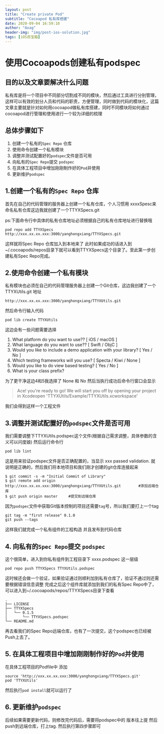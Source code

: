 ```yaml
---
layout: post
title: "Create private Pod"
subtitle: "Cocoapod 私有库搭建"
date: 2020-09-04 16:59:10
author: "Axag"
header-img: "img/post-ios-solution.jpg"
tags: [iOS百宝箱]
---
```

# 使用Cocoapods创建私有podspec

## 目的以及文章要解决什么问题
私有库是将一个项目中不同部分切割成不同的模块，然后通过工具进行分别管理，这样可以有效的划分人员和代码的职责，方便管理，同时做到代码的模块化，这篇文章主要就是针对如何用cocoapod做私有库搭建，同时不同模块将如何通过cocoapod进行管理和使用进行一个较为详细的梳理

## 总体步骤如下
1. 创建一个私有的`Spec Repo` 仓库
2. 使用命令创建一个私有模块
3. 调整并测试配置好的`podspec`文件是否可用
4. 向私有的`Spec Repo`提交 `podspec`
5. 在具体工程项目中增加刚刚制作好的`Pod`并使用
6. 更新维护`podspec` 
 
## 1.创建一个私有的`Spec Repo` 仓库
首先在自己的代码管理的服务器上创建一个私有仓库，个人习惯用 xxxxSpesc来命名私有仓库这边我就创建了一个TTYXSpecs.git

ps:下面命令行中具体的私有仓库地址必须根据自己的私有仓库地址进行替换哦

```pod repo add TTYXSpecs http://xxx.xx.xx.xxx:3000/yanghongxiang/TTYXSpecs.git ```

这样就将Spec Repo 仓库加入到本地来了
此时如果成功的话进入到~/.cocoapods/repos目录下就可以看到TTYXSpecs这个目录了。至此第一步创建私有Spec Repo完成。

## 2.使用命令创建一个私有模块
私有模块也必须在自己的代码管理服务器上创建一个Git仓库，这边我创建了一个TTYXUtils.git 地址 

`http://xxx.xx.xx.xxx:3000/yanghongxiang/TTYXUtils.git`

然后命令行输入代码

``` pod lib create TTYXUtils ```

这边会有一些问题需要选择

1. What platform do you want to use?? [ iOS / macOS ]
2. What language do you want to use?? [ Swift / ObjC ]
3. Would you like to include a demo application with your library? [ Yes / No ]
4. Which testing frameworks will you use? [ Specta / Kiwi / None ]
5. Would you like to do view based testing? [ Yes / No ]
6. What is your class prefix?

为了更干净这边4和5我选择了 None 和 No
然后当执行成功后命令行窗口会显示

 > Ace! you're ready to go! We will start you off by opening your project in Xcodeopen 'TTYXUtils/Example/TTYXUtils.xcworkspace' 
 
 我们会得到这样一个工程文件


## 3.调整并测试配置好的`podspec`文件是否可用

我们需要调整下TTYXUtils.podspec这个文件(根据自己需求调整，具体参数的含义可以问度娘)
然后运行命令行

```pod lib lint``` 

这是用来验证podspec文件是否正确配置的，当显示 xxx passed validation. 就说明是正确的，然后我们将本地项目和我们刚才创建的git仓库连接起来
``` it add .
$ git commit -s -m "Initial Commit of Library"
$ git remote add origin http://xxx.xx.xx.xxx:3000/yanghongxiang/TTYXUtils.git        #添加远端仓库
$ git push origin master     #提交到远端仓库
```
因为`podspec`文件中获取Git版本控制的项目还需要`tag`号，所以我们要打上一个tag
```
git tag -m "first release" 0.1.0
git push --tags 
```
这样我们就完成一个私有组件的工程构造 并且发布到代码仓库

## 4. 向私有的`Spec Repo`提交 `podspec`

这个很简单，进入到你私有组件到工程目录下 xxxx.podspec 这一层级

```pod repo push TTYXSpecs TTYXUtils.podspec```

<!-- pod repo push TTYXSpecs TTYXUtils.podspec --allow-warnings --verbose --use-libraries -->

这时候还会做一个验证，如果验证通过则顺利加到私有仓库了，验证不通过则还需要根据错误信息调整
完成之后这个组件库就添加到我们的私有Spec Repo中了，可以进入到~/.cocoapods/repos/TTYXSpecs目录下查看
```
.
├── LICENSE
├── TTYXSpecs
│   └── 0.1.5
│       └── TTYXSpecs.podspec
└── README.md
```
再去看我们的Spec Repo远端仓库，也有了一次提交，这个podspec也已经被Push上去了。

## 5. 在具体工程项目中增加刚刚制作好的`Pod`并使用

在具体工程项目的Podfile中 添加
```
source 'http://xxx.xx.xx.xxx:3000/yanghongxiang/TTYXSpecs.git'
pod 'TTYXUtils'
```
然后执行`pod install`就可以运行了

## 6. 更新维护`podspec` 
后续如果需要更新代码，则修改完代码后，需要将podspec中的 版本往上提
然后push到远端仓库，打上tag.
然后执行第四步骤即可